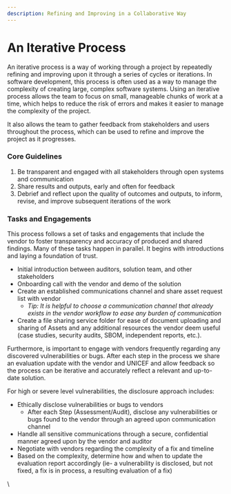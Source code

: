 ```yaml
---
description: Refining and Improving in a Collaborative Way
---
```


# An Iterative Process

An iterative process is a way of working through a project by repeatedly refining and improving upon it through a series of cycles or iterations. In software development, this process is often used as a way to manage the complexity of creating large, complex software systems. Using an iterative process allows the team to focus on small, manageable chunks of work at a time, which helps to reduce the risk of errors and makes it easier to manage the complexity of the project.

It also allows the team to gather feedback from stakeholders and users throughout the process, which can be used to refine and improve the project as it progresses.&#x20;

### Core Guidelines

1. Be transparent and engaged with all stakeholders through open systems and communication
2. Share results and outputs, early and often for feedback
3. Debrief and reflect upon the quality of outcomes and outputs, to inform, revise, and improve subsequent iterations of the work

### Tasks and Engagements

This process follows a set of tasks and engagements that include the vendor to foster transparency and accuracy of produced and shared findings. Many of these tasks happen in parallel. It begins with introductions and laying a foundation of trust.&#x20;

* Initial introduction between auditors, solution team, and other stakeholders
* Onboarding call with the vendor and demo of the solution
* Create an established communications channel and share asset request list with vendor
  * _Tip: It is helpful to choose a communication channel that already exists in the vendor workflow to ease any burden of communication_
* &#x20;Create a file sharing service folder for ease of document uploading and sharing of Assets and any additional resources the vendor deem useful (case studies, security audits, SBOM, independent reports, etc.).

Furthermore, is important to engage with vendors frequently regarding any discovered vulnerabilities or bugs. After each step in the process we share an evaluation update with the vendor and UNICEF and allow feedback so the process can be iterative and accurately reflect a relevant and up-to-date solution.&#x20;

For high or severe level vulnerabilities, the disclosure approach includes:&#x20;

* Ethically disclose vulnerabilities or bugs to vendors&#x20;
  * After each Step (Assessment/Audit), disclose any vulnerabilities or bugs found to the vendor through an agreed upon communication channel
* Handle all sensitive communications through a secure, confidential manner agreed upon by the vendor and auditor
* Negotiate with vendors regarding the complexity of a fix and timeline
* Based on the complexity, determine how and when to update the evaluation report accordingly (ie- a vulnerability is disclosed, but not fixed, a fix is in process, a resulting evaluation of a fix)

\


